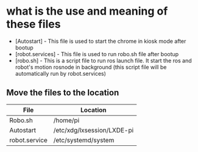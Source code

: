# what is the use and meaning of these files
- [Autostart] - This file is used to start the chrome in kiosk mode after bootup
- [robot.services] - This file is used to run robo.sh file after bootup
- [robo.sh] - This is a script file to run ros launch file.
   It start the ros and robot's motion rosnode in background  (this script file will be automatically run by robot.services)

## Move the files to the location  
| File | Location |
| ------ | ------ |
| Robo.sh | /home/pi |
| Autostart | /etc/xdg/lxsession/LXDE-pi  |
| robot.service | /etc/systemd/system |